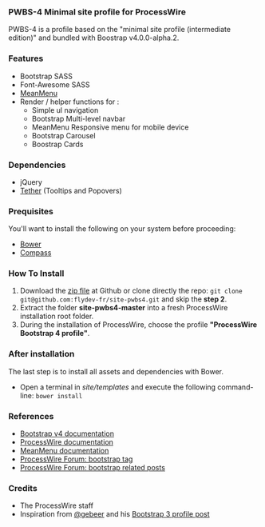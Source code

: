 ### PWBS-4 Minimal site profile for ProcessWire

PWBS-4 is a profile based on the "minimal site profile (intermediate edition)" and bundled with Boostrap v4.0.0-alpha.2.

### Features
* Bootstrap SASS
* Font-Awesome SASS
* [MeanMenu](http://www.meanthemes.com/plugins/meanmenu/)
* Render / helper functions for :
    * Simple ul navigation
    * Bootstrap Multi-level navbar
    * MeanMenu Responsive menu for mobile device
    * Bootstrap Carousel
    * Boostrap Cards
    
### Dependencies
* jQuery
* [Tether](http://tether.io/) (Tooltips and Popovers)

### Prequisites
You'll want to install the following on your system before proceeding:
* [Bower](https://bower.io/#install-bower/)
* [Compass](http://compass-style.org/install/)

### How To Install
1. Download the [zip file](https://github.com/flydev-fr/site-pwbs4/archive/master.zip) at Github or clone directly the repo: ```git clone git@github.com:flydev-fr/site-pwbs4.git``` and skip the **step 2**.
2. Extract the folder **site-pwbs4-master** into a fresh ProcessWire installation root folder.
3. During the installation of ProcessWire, choose the profile **"ProcessWire Bootstrap 4 profile"**.

### After installation
The last step is to install all assets and dependencies with Bower.
* Open a terminal in *site/templates* and execute the following command-line: ```bower install```

### References
* [Bootstrap v4 documentation](http://v4-alpha.getbootstrap.com/getting-started/introduction/)
* [ProcessWire documentation](https://processwire.com/docs/)
* [MeanMenu documentation](https://github.com/meanthemes/meanMenu)
* [ProcessWire Forum: bootstrap tag](https://processwire.com/talk/tags/forums/bootstrap/)
* [ProcessWire Forum: bootstrap related posts](https://encrypted.google.com/#q=site:processwire.com%2Ftalk+bootstrap)

### Credits
* The ProcessWire staff
* Inspiration from [@gebeer](https://github.com/gebeer/) and his [Bootstrap 3 profile post](https://processwire.com/talk/topic/9584-bootstrap-3-sass-fontawesome-blank-site-profile/)

